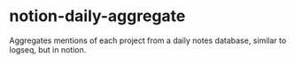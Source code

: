 # notion-daily-aggregate
Aggregates mentions of each project from a daily notes database, similar to logseq, but in notion.
